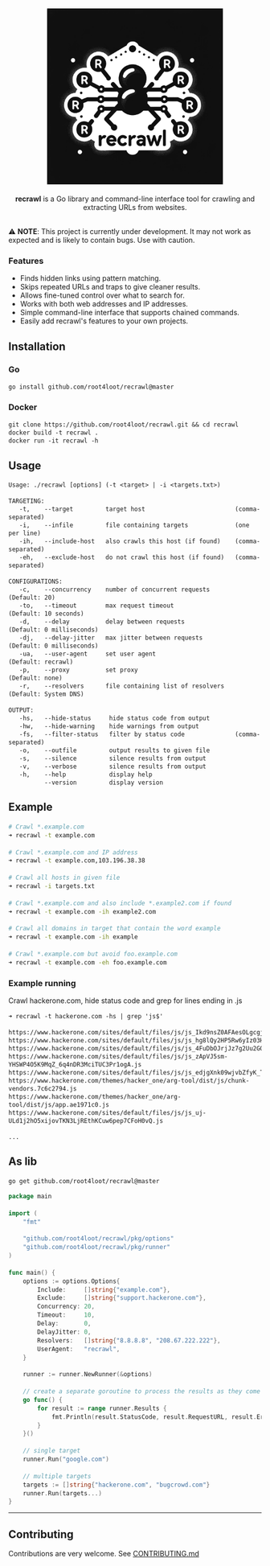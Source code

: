 <br>
<div align="center">
  <br>
  <img src="assets/logo.png" alt="recrawl logo" width="350">
</div>

<br>

<div align="center">
 <strong>recrawl</strong> is a Go library and command-line interface tool for crawling and extracting URLs from websites.
</div>

<br>

⚠️ **NOTE**: This project is currently under development. It may not work as expected and is likely to contain bugs. Use with caution.

### Features

- Finds hidden links using pattern matching.
- Skips repeated URLs and traps to give cleaner results.
- Allows fine-tuned control over what to search for.
- Works with both web addresses and IP addresses.
- Simple command-line interface that supports chained commands.
- Easily add recrawl's features to your own projects.

## Installation

### Go
```
go install github.com/root4loot/recrawl@master
```

### Docker
```
git clone https://github.com/root4loot/recrawl.git && cd recrawl
docker build -t recrawl .
docker run -it recrawl -h
```

## Usage
```
Usage: ./recrawl [options] (-t <target> | -i <targets.txt>)

TARGETING:
   -t,    --target         target host                         (comma-separated)
   -i,    --infile         file containing targets             (one per line)
   -ih,   --include-host   also crawls this host (if found)    (comma-separated)
   -eh,   --exclude-host   do not crawl this host (if found)   (comma-separated)

CONFIGURATIONS:
   -c,    --concurrency    number of concurrent requests       (Default: 20)
   -to,   --timeout        max request timeout                 (Default: 10 seconds)
   -d,    --delay          delay between requests              (Default: 0 milliseconds)
   -dj,   --delay-jitter   max jitter between requests         (Default: 0 milliseconds)
   -ua,   --user-agent     set user agent                      (Default: recrawl)
   -p,    --proxy          set proxy                           (Default: none)
   -r,    --resolvers      file containing list of resolvers   (Default: System DNS)

OUTPUT:
   -hs,   --hide-status     hide status code from output
   -hw,   --hide-warning    hide warnings from output
   -fs,   --filter-status   filter by status code              (comma-separated)
   -o,    --outfile         output results to given file
   -s,    --silence         silence results from output
   -v,    --verbose         silence results from output
   -h,    --help            display help
          --version         display version
```

## Example


```sh
# Crawl *.example.com
➜ recrawl -t example.com

# Crawl *.example.com and IP address
➜ recrawl -t example.com,103.196.38.38

# Crawl all hosts in given file
➜ recrawl -i targets.txt

# Crawl *.example.com and also include *.example2.com if found
➜ recrawl -t example.com -ih example2.com

# Crawl all domains in target that contain the word example
➜ recrawl -t example.com -ih example

# Crawl *.example.com but avoid foo.example.com
➜ recrawl -t example.com -eh foo.example.com
```

### Example running

Crawl hackerone.com, hide status code and grep for lines ending in .js

```
➜ recrawl -t hackerone.com -hs | grep 'js$'

https://www.hackerone.com/sites/default/files/js/js_Ikd9nsZ0AFAesOLgcgjc7F6CRoODbeqOn7SVbsXgALQ.js
https://www.hackerone.com/sites/default/files/js/js_hg8lQy2HP5Rw6yIz03HhGKfvnyySwjoFdqpvXgRJD6I.js
https://www.hackerone.com/sites/default/files/js/js_4FuDbOJrjJz7g2Uu2GQ6ZFtnbdPymNgBpNtoRkgooH8.js
https://www.hackerone.com/sites/default/files/js/js_zApVJ5sm-YHSWP4O5K9MqZ_6q4nDR3MciTUC3Pr1ogA.js
https://www.hackerone.com/sites/default/files/js/js_edjgXnk09wjvbZfyK_TkFKU4uhpo1LGgJBnFdeu6aH8.js
https://www.hackerone.com/themes/hacker_one/arg-tool/dist/js/chunk-vendors.7c6c2794.js
https://www.hackerone.com/themes/hacker_one/arg-tool/dist/js/app.ae1971c0.js
https://www.hackerone.com/sites/default/files/js/js_uj-ULd1j2hO5xijovTKN3LjREthKCuw6pep7CFoH0vQ.js

...
```

## As lib
```
go get github.com/root4loot/recrawl@master
```

```go
package main

import (
	"fmt"

	"github.com/root4loot/recrawl/pkg/options"
	"github.com/root4loot/recrawl/pkg/runner"
)

func main() {
	options := options.Options{
		Include:     []string{"example.com"},
		Exclude:     []string{"support.hackerone.com"},
		Concurrency: 20,
		Timeout:     10,
		Delay:       0,
		DelayJitter: 0,
		Resolvers:   []string{"8.8.8.8", "208.67.222.222"},
		UserAgent:   "recrawl",
	}

	runner := runner.NewRunner(&options)

	// create a separate goroutine to process the results as they come in
	go func() {
		for result := range runner.Results {
			fmt.Println(result.StatusCode, result.RequestURL, result.Error)
		}
	}()

	// single target
	runner.Run("google.com")

	// multiple targets
	targets := []string{"hackerone.com", "bugcrowd.com"}
	runner.Run(targets...)
}
```

---

## Contributing

Contributions are very welcome. See [CONTRIBUTING.md](CONTRIBUTING.md)
